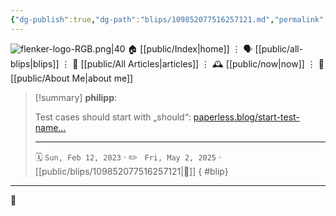 ```yaml
---
{"dg-publish":true,"dg-path":"blips/109852077516257121.md","permalink":"/blips/109852077516257121/","title":"philipp on mastodon @ 2023-02-12","created":"2023-02-12T13:47:58","updated":"2025-05-02T08:50:43"}
---
```



<div class="transclusion internal-embed is-loaded"><div class="markdown-embed">




![flenker-logo-RGB.png|40](/img/user/attachments/flenker-logo-RGB.png)
🏠 [[public/Index\|home]]  ⋮ 🗣️ [[public/all-blips\|blips]] ⋮  📝 [[public/All Articles\|articles]]  ⋮ 🕰️ [[public/now\|now]] ⋮ 🪪 [[public/About Me\|about me]]


</div></div>


> [!summary] **philipp**:
>
> Test cases should start with „should“: [paperless.blog/start-test-name…](https://paperless.blog/start-test-names-with-should)
> - - -
>
> 🗓️ <code>Sun, Feb 12, 2023</code>  · ✏️ <code> Fri, May 2, 2025</code>  · [[public/blips/109852077516257121\|🔗]]
{ #blip}


- - -

 👾
